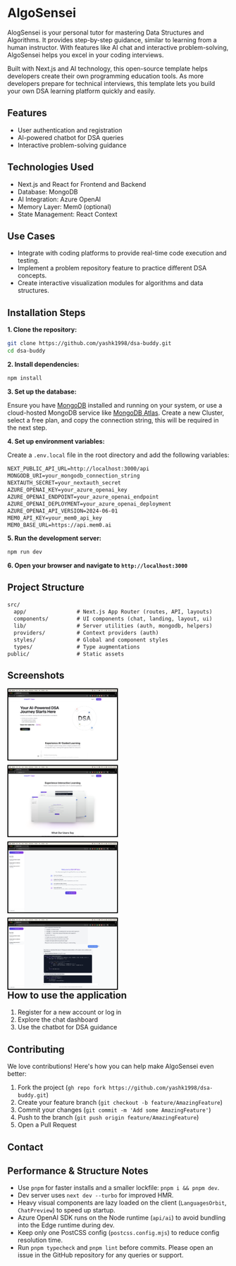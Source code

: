# **AlgoSensei**

AlogSensei is your personal tutor for mastering Data Structures and Algorithms. It provides step-by-step guidance, similar to learning from a human instructor. With features like AI chat and interactive problem-solving, AlgoSensei helps you excel in your coding interviews.

Built with Next.js and AI technology, this open-source template helps developers create their own programming education tools. As more developers prepare for technical interviews, this template lets you build your own DSA learning platform quickly and easily.

## Features

- User authentication and registration
- AI-powered chatbot for DSA queries
- Interactive problem-solving guidance

## Technologies Used

- Next.js and React for Frontend and Backend
- Database: MongoDB
- AI Integration: Azure OpenAI
- Memory Layer: Mem0 (optional)
- State Management: React Context

## Use Cases
- Integrate with coding platforms to provide real-time code execution and testing.
- Implement a problem repository feature to practice different DSA concepts.
- Create interactive visualization modules for algorithms and data structures.

## Installation Steps

**1. Clone the repository:**

```bash
git clone https://github.com/yashk1998/dsa-buddy.git
cd dsa-buddy
```

**2. Install dependencies:**

```bash
npm install
```

**3. Set up the database:**

Ensure you have [MongoDB](https://www.mongodb.com/) installed and running on your system, or use a cloud-hosted MongoDB service like [MongoDB Atlas](https://www.mongodb.com/products/platform/atlas-database). Create a new Cluster, select a free plan, and copy the connection string, this will be required in the next step.

**4. Set up environment variables:**

Create a `.env.local` file in the root directory and add the following variables:

```
NEXT_PUBLIC_API_URL=http://localhost:3000/api
MONGODB_URI=your_mongodb_connection_string
NEXTAUTH_SECRET=your_nextauth_secret
AZURE_OPENAI_KEY=your_azure_openai_key
AZURE_OPENAI_ENDPOINT=your_azure_openai_endpoint
AZURE_OPENAI_DEPLOYMENT=your_azure_openai_deployment
AZURE_OPENAI_API_VERSION=2024-06-01
MEM0_API_KEY=your_mem0_api_key
MEM0_BASE_URL=https://api.mem0.ai
```

**5. Run the development server:**

```bash
npm run dev
```

**6. Open your browser and navigate to `http://localhost:3000`**

## Project Structure

```
src/
  app/                # Next.js App Router (routes, API, layouts)
  components/         # UI components (chat, landing, layout, ui)
  lib/                # Server utilities (auth, mongodb, helpers)
  providers/          # Context providers (auth)
  styles/             # Global and component styles
  types/              # Type augmentations
public/               # Static assets
```

## Screenshots

<div style="float:left; display: flex; flex-wrap: wrap; gap: 10px;">
  <img src="public/screenshots/dsa-gpt-tutor-landing-page.png" alt="AlgoSensei Landing Page" style="width: 49%; border: 2px solid black;" />
  <img src="public/screenshots/dsa-gpt-tutor-chat-preview.png" alt="AlgoSensei Chat Preview" style="width: 49%; border: 2px solid black;" />
  <img src="public/screenshots/dsa-gpt-tutor-new-chat.png" alt="AlgoSensei New Chat" style="width: 49%; border: 2px solid black;" />
  <img src="public/screenshots/dsa-gpt-tutor-chat-sample.png" alt="AlgoSensei Chat Sample" style="width: 49%; border: 2px solid black;" />
</div>

## How to use the application

1. Register for a new account or log in
2. Explore the chat dashboard
3. Use the chatbot for DSA guidance

## Contributing

We love contributions! Here's how you can help make AlgoSensei even better:

1. Fork the project (`gh repo fork https://github.com/yashk1998/dsa-buddy.git`)
2. Create your feature branch (`git checkout -b feature/AmazingFeature`)
3. Commit your changes (`git commit -m 'Add some AmazingFeature'`)
4. Push to the branch (`git push origin feature/AmazingFeature`)
5. Open a Pull Request

## Contact
## Performance & Structure Notes

- Use `pnpm` for faster installs and a smaller lockfile: `pnpm i && pnpm dev`.
- Dev server uses `next dev --turbo` for improved HMR.
- Heavy visual components are lazy loaded on the client (`LanguagesOrbit`, `ChatPreview`) to speed up startup.
- Azure OpenAI SDK runs on the Node runtime (`api/ai`) to avoid bundling into the Edge runtime during dev.
- Keep only one PostCSS config (`postcss.config.mjs`) to reduce config resolution time.
- Run `pnpm typecheck` and `pnpm lint` before commits.
Please open an issue in the GitHub repository for any queries or support.
